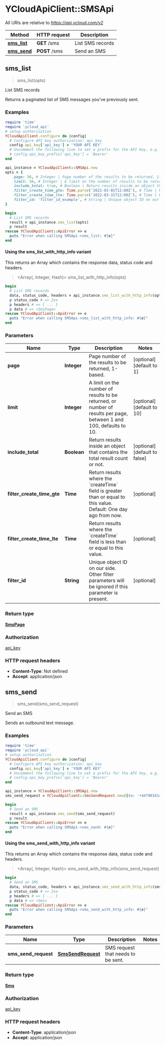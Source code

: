 # YCloudApiClient::SMSApi

All URIs are relative to *https://api.ycloud.com/v2*

| Method | HTTP request | Description |
| ------ | ------------ | ----------- |
| [**sms_list**](SMSApi.md#sms_list) | **GET** /sms | List SMS records |
| [**sms_send**](SMSApi.md#sms_send) | **POST** /sms | Send an SMS |


## sms_list

> <SmsPage> sms_list(opts)

List SMS records

Returns a paginated list of SMS messages you've previously sent.

### Examples

```ruby
require 'time'
require 'ycloud_api'
# setup authorization
YCloudApiClient.configure do |config|
  # Configure API key authorization: api_key
  config.api_key['api_key'] = 'YOUR API KEY'
  # Uncomment the following line to set a prefix for the API key, e.g. 'Bearer' (defaults to nil)
  # config.api_key_prefix['api_key'] = 'Bearer'
end

api_instance = YCloudApiClient::SMSApi.new
opts = {
    page: 56, # Integer | Page number of the results to be returned, 1-based.
    limit: 56, # Integer | A limit on the number of results to be returned, or number of results per page, between 1 and 100, defaults to 10.
    include_total: true, # Boolean | Return results inside an object that contains the total result count or not.
    filter_create_time_gte: Time.parse('2022-03-01T12:00Z'), # Time | Return results where the `createTime` field is greater than or equal to this value. Default: One day ago from now.
    filter_create_time_lte: Time.parse('2022-03-31T12:00Z'), # Time | Return results where the `createTime` field is less than or equal to this value.
    filter_id: 'filter_id_example', # String | Unique object ID on our side. Other filter parameters will be ignored if this parameter is present.
}

begin
  # List SMS records
  result = api_instance.sms_list(opts)
  p result
rescue YCloudApiClient::ApiError => e
  puts "Error when calling SMSApi->sms_list: #{e}"
end
```

#### Using the sms_list_with_http_info variant

This returns an Array which contains the response data, status code and headers.

> <Array(<SmsPage>, Integer, Hash)> sms_list_with_http_info(opts)

```ruby
begin
  # List SMS records
  data, status_code, headers = api_instance.sms_list_with_http_info(opts)
  p status_code # => 2xx
  p headers # => { ... }
  p data # => <SmsPage>
rescue YCloudApiClient::ApiError => e
  puts "Error when calling SMSApi->sms_list_with_http_info: #{e}"
end
```

### Parameters

| Name | Type | Description | Notes |
| ---- | ---- | ----------- | ----- |
| **page** | **Integer** | Page number of the results to be returned, 1-based. | [optional][default to 1] |
| **limit** | **Integer** | A limit on the number of results to be returned, or number of results per page, between 1 and 100, defaults to 10. | [optional][default to 10] |
| **include_total** | **Boolean** | Return results inside an object that contains the total result count or not. | [optional][default to false] |
| **filter_create_time_gte** | **Time** | Return results where the &#x60;createTime&#x60; field is greater than or equal to this value. Default: One day ago from now. | [optional] |
| **filter_create_time_lte** | **Time** | Return results where the &#x60;createTime&#x60; field is less than or equal to this value. | [optional] |
| **filter_id** | **String** | Unique object ID on our side. Other filter parameters will be ignored if this parameter is present. | [optional] |

### Return type

[**SmsPage**](SmsPage.md)

### Authorization

[api_key](../README.md#api_key)

### HTTP request headers

- **Content-Type**: Not defined
- **Accept**: application/json


## sms_send

> <Sms> sms_send(sms_send_request)

Send an SMS

Sends an outbound text message.

### Examples

```ruby
require 'time'
require 'ycloud_api'
# setup authorization
YCloudApiClient.configure do |config|
  # Configure API key authorization: api_key
  config.api_key['api_key'] = 'YOUR API KEY'
  # Uncomment the following line to set a prefix for the API key, e.g. 'Bearer' (defaults to nil)
  # config.api_key_prefix['api_key'] = 'Bearer'
end

api_instance = YCloudApiClient::SMSApi.new
sms_send_request = YCloudApiClient::SmsSendRequest.new({to: '+447901614024', text: 'Your verification code is 123456.'}) # SmsSendRequest | SMS request that needs to be sent.

begin
  # Send an SMS
  result = api_instance.sms_send(sms_send_request)
  p result
rescue YCloudApiClient::ApiError => e
  puts "Error when calling SMSApi->sms_send: #{e}"
end
```

#### Using the sms_send_with_http_info variant

This returns an Array which contains the response data, status code and headers.

> <Array(<Sms>, Integer, Hash)> sms_send_with_http_info(sms_send_request)

```ruby
begin
  # Send an SMS
  data, status_code, headers = api_instance.sms_send_with_http_info(sms_send_request)
  p status_code # => 2xx
  p headers # => { ... }
  p data # => <Sms>
rescue YCloudApiClient::ApiError => e
  puts "Error when calling SMSApi->sms_send_with_http_info: #{e}"
end
```

### Parameters

| Name | Type | Description | Notes |
| ---- | ---- | ----------- | ----- |
| **sms_send_request** | [**SmsSendRequest**](SmsSendRequest.md) | SMS request that needs to be sent. |  |

### Return type

[**Sms**](Sms.md)

### Authorization

[api_key](../README.md#api_key)

### HTTP request headers

- **Content-Type**: application/json
- **Accept**: application/json

